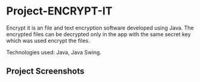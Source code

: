 # Project-ENCRYPT-IT

Encrypt it is an file and text encryption software developed using Java. The encrypted files can be
decrypted only in the app with the same secret key which was used encrypt the files.

Technologies used: Java, Java Swing.

## Project Screenshots

